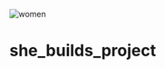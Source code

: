 ![women](https://user-images.githubusercontent.com/83920404/211144660-01db45f7-28c1-468a-8d83-ca50362de390.png)
# she_builds_project
